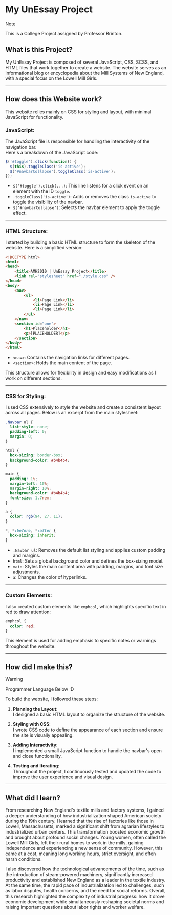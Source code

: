 # My UnEssay Project
> [!NOTE]  
> This is a College Project assigned by Professor Brinton.

## What is this Project?  
My UnEssay Project is composed of several JavaScript, CSS, SCSS, and HTML files that work together to create a website. The website serves as an informational blog or encyclopedia about the Mill Systems of New England, with a special focus on the Lowell Mill Girls.

---

## How does this Website work?  
This website relies mainly on CSS for styling and layout, with minimal JavaScript for functionality.

### JavaScript:  
The JavaScript file is responsible for handling the interactivity of the navigation bar.  
Here's a breakdown of the JavaScript code:

```javascript
$('#toggle').click(function() {
  $(this).toggleClass('is-active');
  $('#navbarCollapse').toggleClass('is-active');
});
```

- `$('#toggle').click(...)`: This line listens for a click event on an element with the ID `toggle`.
- `.toggleClass('is-active')`: Adds or removes the class `is-active` to toggle the visibility of the navbar.
- `$('#navbarCollapse')`: Selects the navbar element to apply the toggle effect.

---

### HTML Structure:  
I started by building a basic HTML structure to form the skeleton of the website. Here is a simplified version:

```html
<!DOCTYPE html>
<html>
<head>
    <title>AMH2010 | UnEssay Project</title>
    <link rel="stylesheet" href="./style.css" />
</head>
<body>
    <nav>
        <ul>
            <li>Page Link</li>
            <li>Page Link</li>
            <li>Page Link</li>
        </ul>
    </nav>
    <section id="one">
        <h1>Placeholder</h1>
        <p>[PLACEHOLDER]</p>
    </section>
</body>
</html>
```

- `<nav>`: Contains the navigation links for different pages.  
- `<section>`: Holds the main content of the page.  

This structure allows for flexibility in design and easy modifications as I work on different sections.

---

### CSS for Styling:  
I used CSS extensively to style the website and create a consistent layout across all pages. Below is an excerpt from the main stylesheet:

```css
.Navbar ul {
  list-style: none;
  padding-left: 0;
  margin: 0;
}

html {
  box-sizing: border-box;
  background-color: #b4b4b4;
}

main {
  padding: 1%;
  margin-left: 10%;
  margin-right: 10%;
  background-color: #b4b4b4;
  font-size: 1.7rem;
}

a {
  color: rgb(94, 27, 11);
}

*, *:before, *:after {
  box-sizing: inherit;
}
```

- `.Navbar ul`: Removes the default list styling and applies custom padding and margins.  
- `html`: Sets a global background color and defines the box-sizing model.  
- `main`: Styles the main content area with padding, margins, and font size adjustments.  
- `a`: Changes the color of hyperlinks.

---

### Custom Elements:  
I also created custom elements like `emphcol`, which highlights specific text in red to draw attention:

```css
emphcol {
  color: red;
}
```

This element is used for adding emphasis to specific notes or warnings throughout the website.

---

## How did I make this?  
> [!WARNING]  
> Programmer Language Below :D

To build the website, I followed these steps:  

1. **Planning the Layout**:  
   I designed a basic HTML layout to organize the structure of the website.  

2. **Styling with CSS**:  
   I wrote CSS code to define the appearance of each section and ensure the site is visually appealing.  

3. **Adding Interactivity**:  
   I implemented a small JavaScript function to handle the navbar's open and close functionality.  

4. **Testing and Iterating**:  
   Throughout the project, I continuously tested and updated the code to improve the user experience and visual design.

---

## What did I learn?  
From researching New England's textile mills and factory systems, I gained a deeper understanding of how industrialization shaped American society during the 19th century. I learned that the rise of factories like those in Lowell, Massachusetts, marked a significant shift from agrarian lifestyles to industrialized urban centers. This transformation boosted economic growth and brought about profound social changes. Young women, often called the Lowell Mill Girls, left their rural homes to work in the mills, gaining independence and experiencing a new sense of community. However, this came at a cost, meaning long working hours, strict oversight, and often harsh conditions.

I also discovered how the technological advancements of the time, such as the introduction of steam-powered machinery, significantly increased productivity and established New England as a leader in the textile industry. At the same time, the rapid pace of industrialization led to challenges, such as labor disputes, health concerns, and the need for social reforms. Overall, this research highlighted the complexity of industrial progress: how it drove economic development while simultaneously reshaping societal norms and raising important questions about labor rights and worker welfare.
